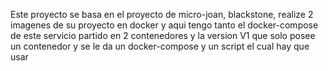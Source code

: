 Este proyecto se basa en el proyecto de micro-joan, blackstone, realize 2 imagenes de su proyecto en docker y aqui tengo tanto el docker-compose de este servicio partido en 2 contenedores y la version V1 que solo posee un contenedor y se le da un docker-compose y un script el cual hay que usar
